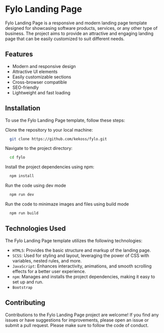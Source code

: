# Fylo Landing Page

Fylo Landing Page is a responsive and modern landing page template designed for showcasing software products, services, or any other type of business. The project aims to provide an attractive and engaging landing page that can be easily customized to suit different needs.

## Features

- Modern and responsive design
- Attractive UI elements
- Easily customizable sections
- Cross-browser compatible
- SEO-friendly
- Lightweight and fast loading



## Installation

To use the Fylo Landing Page template, follow these steps:

Clone the repository to your local machine:

```bash
  git clone https://github.com/kekoss/fylo.git
```
Navigate to the project directory:

```bash 
  cd fylo
 ```
Install the project dependencies using npm:
```bash
  npm install
```
Run the code using dev mode
```bash
  npm run dev
```
Run the code to minimaze images and files using build mode
```bash
  npm run build
```
## Technologies Used

The Fylo Landing Page template utilizes the following technologies:

- `HTML5`: Provides the basic structure and markup of the landing page.
- `SCSS`: Used for styling and layout, leveraging the power of CSS with variables, nested rules, and more.
- `JavaScript`: Enhances interactivity, animations, and smooth scrolling effects for a better user experience.
- `npm`: Manages and installs the project dependencies, making it easy to set up and run.
- `Bootstrap`
## Contributing

Contributions to the Fylo Landing Page project are welcome! If you find any issues or have suggestions for improvements, please open an issue or submit a pull request. Please make sure to follow the code of conduct.


